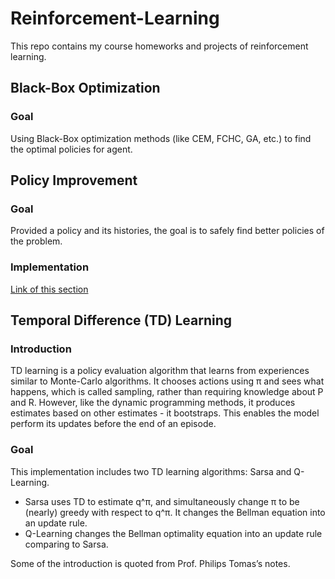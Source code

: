 # Reinforcement-Learning

This repo contains my course homeworks and projects of reinforcement learning.

## Black-Box Optimization
### Goal
Using Black-Box optimization methods (like CEM, FCHC, GA, etc.) to find the optimal policies for agent.


## Policy Improvement
### Goal
Provided a policy and its histories, the goal is to safely find better policies of the problem.
### Implementation
[Link of this section](https://github.com/RiverLeeGitHub/Reinforcement-Learning/blob/master/PolicyImprovement/readme.txt)

## Temporal Difference (TD) Learning 
### Introduction
TD learning is a policy evaluation algorithm that learns from experiences similar to Monte-Carlo algorithms. It chooses actions using π and sees what happens, which is called sampling, rather than requiring knowledge about P and R. However, like the dynamic programming methods, it produces estimates based on other estimates - it bootstraps. This enables the model perform its updates before the end of an episode.
### Goal
This implementation includes two TD learning algorithms: Sarsa and Q-Learning. 
- Sarsa uses TD to estimate q^π, and simultaneously change π to be (nearly) greedy with respect to q^π. It changes the Bellman equation into an update rule.
- Q-Learning changes the Bellman optimality equation into an update rule comparing to Sarsa.

Some of the introduction is quoted from Prof. Philips Tomas’s notes.

